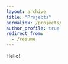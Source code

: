 ```yaml
---
layout: archive
title: "Projects"
permalink: /projects/
author_profile: true
redirect_from:
  - /resume
---
```


Hello!